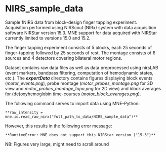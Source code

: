 # NIRS_sample_data
Sample fNIRS data from block-design finger tapping experiment. Acquisition performed using NIRScout (NIRx) system with data acquisition software NIRStar version 15.3.
MNE support for data acquired with NIRStar currently limited to versions 15.0 and 15.2.

The finger tapping experiment consists of 5 blocks, each 25 seconds of finger-tapping followed by 25 seconds of rest. The montage consists of 8 sources and 4 detectors covering bilateral motor regions.

Dataset contains raw data files as well as data preprocessed using nirsLAB (event markers, bandpass filtering, computation of hemodynamic states, etc.).
The ***exportData*** directory contains figures displaying block events (*motor_events.png*), probe montage (*motor_probes_montage.png* for 3D view and *motor_probes_montage_topo.png* for 2D view) and block averages for (de)oxyhemoglobin time-courses (*motor_block_averages.png*).

The following command serves to import data using MNE-Python:

    **raw_intensity = mne.io.read_raw_nirx("full_path_to_data/NIRS_sample_data")**

However, this results in the following error message:

    **RuntimeError: MNE does not support this NIRStar version ("15.3")**

NB: Figures very large, might need to scroll around
